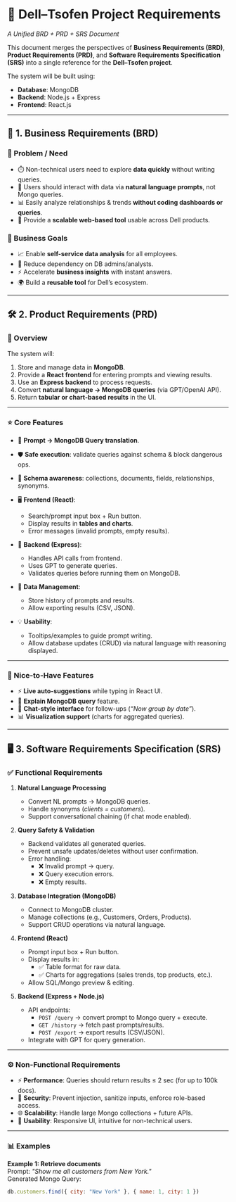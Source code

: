 # 🚀 Dell–Tsofen Project Requirements  
*A Unified BRD + PRD + SRS Document*  

This document merges the perspectives of **Business Requirements (BRD)**, **Product Requirements (PRD)**, and **Software Requirements Specification (SRS)** into a single reference for the **Dell–Tsofen project**.  

The system will be built using:  
- **Database**: MongoDB  
- **Backend**: Node.js + Express  
- **Frontend**: React.js  

---

## 📌 1. Business Requirements (BRD)

### 🔹 Problem / Need
- ⏱️ Non-technical users need to explore **data quickly** without writing queries.  
- 💬 Users should interact with data via **natural language prompts**, not Mongo queries.  
- 📊 Easily analyze relationships & trends **without coding dashboards or queries**.  
- 🔄 Provide a **scalable web-based tool** usable across Dell products.  

### 🎯 Business Goals
- 📈 Enable **self-service data analysis** for all employees.  
- 🙅 Reduce dependency on DB admins/analysts.  
- ⚡ Accelerate **business insights** with instant answers.  
- 🌍 Build a **reusable tool** for Dell’s ecosystem.  

---

## 🛠️ 2. Product Requirements (PRD)

### 📝 Overview
The system will:  
1. Store and manage data in **MongoDB**.  
2. Provide a **React frontend** for entering prompts and viewing results.  
3. Use an **Express backend** to process requests.  
4. Convert **natural language → MongoDB queries** (via GPT/OpenAI API).  
5. Return **tabular or chart-based results** in the UI.  

---

### ⭐ Core Features
- 🤖 **Prompt → MongoDB Query translation**.  
- 🛡️ **Safe execution**: validate queries against schema & block dangerous ops.  
- 🧠 **Schema awareness**: collections, documents, fields, relationships, synonyms.  
- 🖥️ **Frontend (React)**:
  - Search/prompt input box + Run button.  
  - Display results in **tables and charts**.  
  - Error messages (invalid prompts, empty results).  

- 📂 **Backend (Express)**:
  - Handles API calls from frontend.  
  - Uses GPT to generate queries.  
  - Validates queries before running them on MongoDB.  

- 📝 **Data Management**:
  - Store history of prompts and results.  
  - Allow exporting results (CSV, JSON).  

- 💡 **Usability**:
  - Tooltips/examples to guide prompt writing.  
  - Allow database updates (CRUD) via natural language with reasoning displayed.  

---

### 💎 Nice-to-Have Features
- ⚡ **Live auto-suggestions** while typing in React UI.  
- 📖 **Explain MongoDB query** feature.  
- 💬 **Chat-style interface** for follow-ups (*“Now group by date”*).  
- 📊 **Visualization support** (charts for aggregated queries).  

---

## 🖥️ 3. Software Requirements Specification (SRS)

### ✅ Functional Requirements
1. **Natural Language Processing**  
   - Convert NL prompts → MongoDB queries.  
   - Handle synonyms (*clients = customers*).  
   - Support conversational chaining (if chat mode enabled).  

2. **Query Safety & Validation**  
   - Backend validates all generated queries.  
   - Prevent unsafe updates/deletes without user confirmation.  
   - Error handling:
     - ❌ Invalid prompt → query.  
     - ❌ Query execution errors.  
     - ❌ Empty results.  

3. **Database Integration (MongoDB)**  
   - Connect to MongoDB cluster.  
   - Manage collections (e.g., Customers, Orders, Products).  
   - Support CRUD operations via natural language.  

4. **Frontend (React)**  
   - Prompt input box + Run button.  
   - Display results in:
     - ✅ Table format for raw data.  
     - ✅ Charts for aggregations (sales trends, top products, etc.).  
   - Allow SQL/Mongo preview & editing.  

5. **Backend (Express + Node.js)**  
   - API endpoints:
     - `POST /query` → convert prompt to Mongo query + execute.  
     - `GET /history` → fetch past prompts/results.  
     - `POST /export` → export results (CSV/JSON).  
   - Integrate with GPT for query generation.  

---

### ⚙️ Non-Functional Requirements
- ⚡ **Performance**: Queries should return results ≤ 2 sec (for up to 100k docs).  
- 🔐 **Security**: Prevent injection, sanitize inputs, enforce role-based access.  
- 🌐 **Scalability**: Handle large Mongo collections + future APIs.  
- 🎨 **Usability**: Responsive UI, intuitive for non-technical users.  

---

### 📊 Examples

**Example 1: Retrieve documents**  
Prompt: *"Show me all customers from New York."*  
Generated Mongo Query:  
```js
db.customers.find({ city: "New York" }, { name: 1, city: 1 })
